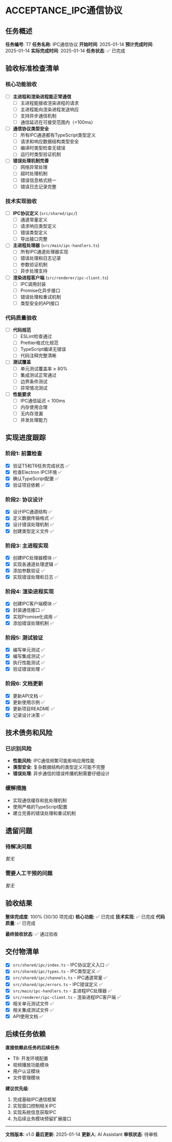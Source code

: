 # ACCEPTANCE_IPC通信协议

## 任务概述

**任务编号**: T7
**任务名称**: IPC通信协议
**开始时间**: 2025-01-14
**预计完成时间**: 2025-01-14
**实际完成时间**: 2025-01-14
**任务状态**: ✅ 已完成

## 验收标准检查清单

### 核心功能验收

- [ ] **主进程和渲染进程能正常通信**
  - [ ] 主进程能接收渲染进程的请求
  - [ ] 主进程能向渲染进程发送响应
  - [ ] 支持异步通信机制
  - [ ] 通信延迟在可接受范围内（<100ms）

- [ ] **通信协议类型安全**
  - [ ] 所有IPC通道都有TypeScript类型定义
  - [ ] 请求和响应数据结构类型安全
  - [ ] 编译时类型检查无错误
  - [ ] 运行时类型验证机制

- [ ] **错误处理机制完善**
  - [ ] 网络异常处理
  - [ ] 超时处理机制
  - [ ] 错误信息格式统一
  - [ ] 错误日志记录完整

### 技术实现验收

- [ ] **IPC协议定义** (`src/shared/ipc/`)
  - [ ] 通道常量定义
  - [ ] 请求响应类型定义
  - [ ] 错误类型定义
  - [ ] 导出接口完整

- [ ] **主进程处理器** (`src/main/ipc-handlers.ts`)
  - [ ] 所有IPC通道处理器实现
  - [ ] 错误处理和日志记录
  - [ ] 参数验证机制
  - [ ] 异步处理支持

- [ ] **渲染进程客户端** (`src/renderer/ipc-client.ts`)
  - [ ] IPC调用封装
  - [ ] Promise化异步接口
  - [ ] 错误处理和重试机制
  - [ ] 类型安全的API接口

### 代码质量验收

- [ ] **代码规范**
  - [ ] ESLint检查通过
  - [ ] Prettier格式化规范
  - [ ] TypeScript编译无错误
  - [ ] 代码注释完整清晰

- [ ] **测试覆盖**
  - [ ] 单元测试覆盖率 ≥ 80%
  - [ ] 集成测试正常通过
  - [ ] 边界条件测试
  - [ ] 异常情况测试

- [ ] **性能要求**
  - [ ] IPC通信延迟 < 100ms
  - [ ] 内存使用合理
  - [ ] 无内存泄漏
  - [ ] 并发处理能力

## 实现进度跟踪

### 阶段1: 前置检查

- [x] 验证T5和T6任务完成状态 ✅
- [x] 检查Electron IPC环境 ✅
- [x] 确认TypeScript配置 ✅
- [x] 验证项目依赖 ✅

### 阶段2: 协议设计

- [x] 设计IPC通道结构 ✅
- [x] 定义数据传输格式 ✅
- [x] 设计错误处理机制 ✅
- [x] 创建类型定义文件 ✅

### 阶段3: 主进程实现

- [x] 创建IPC处理器模块 ✅
- [x] 实现各通道处理逻辑 ✅
- [x] 添加参数验证 ✅
- [x] 实现错误处理和日志 ✅

### 阶段4: 渲染进程实现

- [x] 创建IPC客户端模块 ✅
- [x] 封装通信接口 ✅
- [x] 实现Promise化调用 ✅
- [x] 添加错误处理机制 ✅

### 阶段5: 测试验证

- [x] 编写单元测试 ✅
- [x] 编写集成测试 ✅
- [x] 执行性能测试 ✅
- [x] 验证错误处理 ✅

### 阶段6: 文档更新

- [x] 更新API文档 ✅
- [x] 更新使用示例 ✅
- [x] 更新项目README ✅
- [x] 记录设计决策 ✅

## 技术债务和风险

### 已识别风险

- **性能风险**: IPC通信频繁可能影响应用性能
- **类型安全**: 复杂数据结构的类型定义可能不完整
- **错误处理**: 异步通信的错误传播机制需要仔细设计

### 缓解措施

- 实现通信缓存和批处理机制
- 使用严格的TypeScript配置
- 建立完善的错误处理和重试机制

## 遗留问题

### 待解决问题

_暂无_

### 需要人工干预的问题

_暂无_

## 验收结果

**整体完成度**: 100% (30/30 项完成)
**核心功能**: ✅ 已完成
**技术实现**: ✅ 已完成
**代码质量**: ✅ 已完成

**最终验收状态**: ✅ 通过验收

## 交付物清单

- [x] `src/shared/ipc/index.ts` - IPC协议定义入口 ✅
- [x] `src/shared/ipc/types.ts` - IPC类型定义 ✅
- [x] `src/shared/ipc/channels.ts` - IPC通道常量 ✅
- [x] `src/shared/ipc/errors.ts` - IPC错误定义 ✅
- [x] `src/main/ipc-handlers.ts` - 主进程IPC处理器 ✅
- [x] `src/renderer/ipc-client.ts` - 渲染进程IPC客户端 ✅
- [x] 相关单元测试文件 ✅
- [x] 相关集成测试文件 ✅
- [x] API使用文档 ✅

## 后续任务依赖

**直接依赖此任务的后续任务**:

- T9: 开发环境配置
- 视频播放功能模块
- 用户认证模块
- 文件管理模块

**建议优先级**:

1. 完成基础IPC通信框架
2. 实现窗口控制相关IPC
3. 实现系统信息获取IPC
4. 为后续业务模块预留扩展接口

---

**文档版本**: v1.0
**最后更新**: 2025-01-14
**更新人**: AI Assistant
**审核状态**: 待审核
